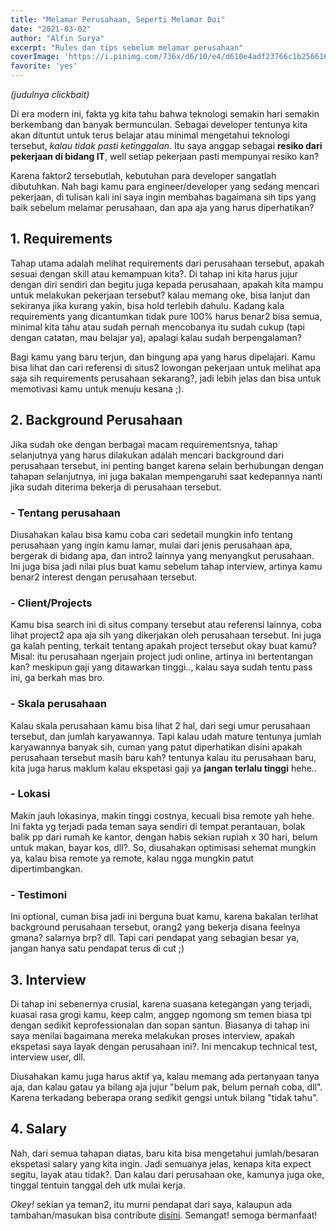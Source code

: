 ```yaml
---
title: "Melamar Perusahaan, Seperti Melamar Doi"
date: "2021-03-02"
author: "Alfin Surya"
excerpt: "Rules dan tips sebelum melamar perusahaan"
coverImage: 'https://i.pinimg.com/736x/d6/10/e4/d610e4adf23766c1b256616dffd9e16e--abstract-art-paintings-over-the.jpg'
favorite: 'yes'
---
```


*(judulnya clickbait)*

Di era modern ini, fakta yg kita tahu bahwa teknologi semakin hari semakin berkembang dan banyak bermunculan. Sebagai developer tentunya kita akan dituntut untuk terus belajar atau minimal mengetahui teknologi tersebut, *kalau tidak pasti ketinggalan*. Itu saya anggap sebagai **resiko dari pekerjaan di bidang IT**, well setiap pekerjaan pasti mempunyai resiko kan?

Karena faktor2 tersebutlah, kebutuhan para developer sangatlah dibutuhkan. Nah bagi kamu para engineer/developer yang sedang mencari pekerjaan, di tulisan kali ini saya ingin membahas bagaimana sih tips yang baik sebelum melamar perusahaan, dan apa aja yang harus diperhatikan? 

## 1. Requirements
Tahap utama adalah melihat requirements dari perusahaan tersebut, apakah sesuai dengan skill atau kemampuan kita?. Di tahap ini kita harus jujur dengan diri sendiri dan begitu juga kepada perusahaan, apakah kita mampu untuk melakukan pekerjaan tersebut? kalau memang oke, bisa lanjut dan sekiranya jika kurang yakin, bisa hold terlebih dahulu. Kadang kala requirements yang dicantumkan tidak pure 100% harus benar2 bisa semua, minimal kita tahu atau sudah pernah mencobanya itu sudah cukup (tapi dengan catatan, mau belajar ya), apalagi kalau sudah berpengalaman? 

Bagi kamu yang baru terjun, dan bingung apa yang harus dipelajari. Kamu bisa lihat dan cari referensi di situs2 lowongan pekerjaan untuk melihat apa saja sih requirements perusahaan sekarang?, jadi lebih jelas dan bisa untuk memotivasi kamu untuk menuju kesana ;). 

## 2. Background Perusahaan
Jika sudah oke dengan berbagai macam requirementsnya, tahap selanjutnya yang harus dilakukan adalah mencari background dari perusahaan tersebut, ini penting banget karena selain berhubungan dengan tahapan selanjutnya, ini juga bakalan mempengaruhi saat kedepannya nanti jika sudah diterima bekerja di perusahaan tersebut.

### - Tentang perusahaan
Diusahakan kalau bisa kamu coba cari sedetail mungkin info tentang perusahaan yang ingin kamu lamar, mulai dari jenis perusahaan apa, bergerak di bidang apa, dan intro2 lainnya yang menyangkut perusahaan. Ini juga bisa jadi nilai plus buat kamu sebelum tahap interview, artinya kamu benar2 interest dengan perusahaan tersebut. 

### - Client/Projects
Kamu bisa search ini di situs company tersebut atau referensi lainnya, coba lihat project2 apa aja sih yang dikerjakan oleh perusahaan tersebut. Ini juga ga kalah penting, terkait tentang apakah project tersebut okay buat kamu? Misal: itu perusahaan ngerjain project judi online, artinya ini bertentangan kan? meskipun gaji yang ditawarkan tinggi.., kalau saya sudah tentu pass ini, ga berkah mas bro.

### - Skala perusahaan
Kalau skala perusahaan kamu bisa lihat 2 hal, dari segi umur perusahaan tersebut, dan jumlah karyawannya. Tapi kalau udah mature tentunya jumlah karyawannya banyak sih, cuman yang patut diperhatikan disini apakah perusahaan tersebut masih baru kah? tentunya kalau itu perusahaan baru, kita juga harus maklum kalau ekspetasi gaji ya **jangan terlalu tinggi** hehe..

### - Lokasi
Makin jauh lokasinya, makin tinggi costnya, kecuali bisa remote yah hehe. Ini fakta yg terjadi pada teman saya sendiri di tempat perantauan, bolak balik pp dari rumah ke kantor, dengan habis sekian rupiah x 30 hari, belum untuk makan, bayar kos, dll?. So, diusahakan optimisasi sehemat mungkin ya, kalau bisa remote ya remote, kalau ngga mungkin patut dipertimbangkan.

### - Testimoni
Ini optional, cuman bisa jadi ini berguna buat kamu, karena bakalan terlihat background perusahaan tersebut, orang2 yang bekerja disana feelnya gmana? salarnya brp? dll. Tapi cari pendapat yang sebagian besar ya, jangan hanya satu pendapat terus di cut ;)

## 3. Interview
Di tahap ini sebenernya crusial, karena suasana ketegangan yang terjadi, kuasai rasa grogi kamu, keep calm, anggep ngomong sm temen biasa tpi dengan sedikit keprofessionalan dan sopan santun. Biasanya di tahap ini saya menilai bagaimana mereka melakukan proses interview, apakah ekspetasi saya layak dengan perusahaan ini?. Ini mencakup technical test, interview user, dll.

Diusahakan kamu juga harus aktif ya, kalau memang ada pertanyaan tanya aja, dan kalau gatau ya bilang aja jujur "belum pak, belum pernah coba, dll". Karena terkadang beberapa orang sedikit gengsi untuk bilang "tidak tahu".

## 4. Salary
Nah, dari semua tahapan diatas, baru kita bisa mengetahui jumlah/besaran ekspetasi salary yang kita ingin. Jadi semuanya jelas, kenapa kita expect segitu, layak atau tidak?. Dan kalau dari perusahaan oke, kamunya juga oke, tinggal tentuin tanggal deh utk mulai kerja.

*Okey!* sekian ya teman2, itu murni pendapat dari saya, kalaupun ada tambahan/masukan bisa contribute [disini](https://github.com/natserract/natserract-next/blob/main/src/pages/contributing/_contributing.md). Semangat! semoga bermanfaat!